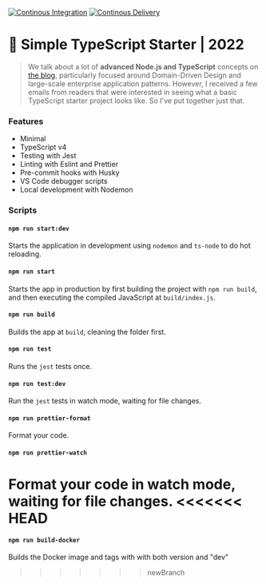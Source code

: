 [![Continous Integration](https://github.com/OnlineTrainingPlatform/nodeTemplate/actions/workflows/continous_integration.yml/badge.svg)](https://github.com/OnlineTrainingPlatform/nodeTemplate/actions/workflows/continous_integration.yml)
[![Continous Delivery](https://github.com/OnlineTrainingPlatform/nodeTemplate/actions/workflows/continous_delivery.yml/badge.svg)](https://github.com/OnlineTrainingPlatform/nodeTemplate/actions/workflows/continous_delivery.yml)
# 🧰 Simple TypeScript Starter | 2022

> We talk about a lot of **advanced Node.js and TypeScript** concepts on [the blog](https://khalilstemmler.com), particularly focused around Domain-Driven Design and large-scale enterprise application patterns. However, I received a few emails from readers that were interested in seeing what a basic TypeScript starter project looks like. So I've put together just that.

### Features

- Minimal
- TypeScript v4
- Testing with Jest
- Linting with Eslint and Prettier
- Pre-commit hooks with Husky
- VS Code debugger scripts
- Local development with Nodemon

### Scripts

#### `npm run start:dev`

Starts the application in development using `nodemon` and `ts-node` to do hot reloading.

#### `npm run start`

Starts the app in production by first building the project with `npm run build`, and then executing the compiled JavaScript at `build/index.js`.

#### `npm run build`

Builds the app at `build`, cleaning the folder first.

#### `npm run test`

Runs the `jest` tests once.

#### `npm run test:dev`

Run the `jest` tests in watch mode, waiting for file changes.

#### `npm run prettier-format`

Format your code.

#### `npm run prettier-watch`

Format your code in watch mode, waiting for file changes.
<<<<<<< HEAD
=======

#### `npm run build-docker`

Builds the Docker image and tags with with both version and "dev"
>>>>>>> newBranch

